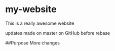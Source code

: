 # my-website

This is a really awesome website

updates made on master on GitHub before rebase

##Purpose
More changes